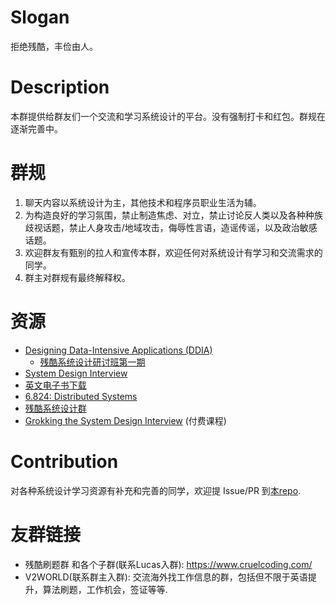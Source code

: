 # Slogan

拒绝残酷，丰俭由人。

# Description

本群提供给群友们一个交流和学习系统设计的平台。没有强制打卡和红包。群规在逐渐完善中。

# 群规

1. 聊天内容以系统设计为主，其他技术和程序员职业生活为辅。
2. 为构造良好的学习氛围，禁止制造焦虑、对立，禁止讨论反人类以及各种种族歧视话题，禁止人身攻击/地域攻击，侮辱性言语，造谣传谣，以及政治敏感话题。
3. 欢迎群友有甄别的拉人和宣传本群，欢迎任何对系统设计有学习和交流需求的同学。
4. 群主对群规有最终解释权。

# 资源

- [Designing Data-Intensive Applications (DDIA)](https://book.douban.com/subject/26197294/)
    - [残酷系统设计研讨班第一期](https://docs.google.com/spreadsheets/d/1ujLPXWZ01k1q-DbD3zvZdLgPoZLZQLG6IG8_43T4uK4/)
- [System Design Interview](https://book.douban.com/subject/35246417/)
- [英文电子书下载](http://libgen.rs/)
- [6.824: Distributed Systems](https://pdos.csail.mit.edu/6.824/)
- [残酷系统设计群](https://github.com/refinedcoding/CruelSystem)
- [Grokking the System Design Interview](https://www.educative.io/courses/grokking-the-system-design-interview) (付费课程)



# Contribution

对各种系统设计学习资源有补充和完善的同学，欢迎提 Issue/PR 到[本repo](https://github.com/YoungForest/freestyle-system-design).

# 友群链接

- 残酷刷题群 和各个子群(联系Lucas入群): https://www.cruelcoding.com/
- V2WORLD(联系群主入群): 交流海外找工作信息的群，包括但不限于英语提升，算法刷题，工作机会，签证等等.
